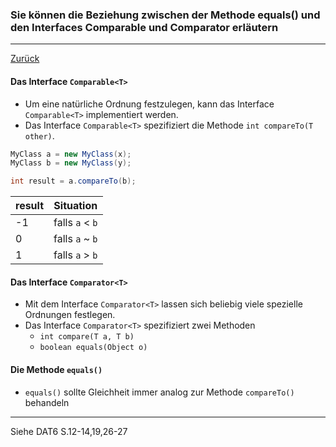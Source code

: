 ### Sie können die Beziehung zwischen der Methode equals() und den Interfaces Comparable und Comparator erläutern

---

[Zurück](600vergleich.md)

#### Das Interface ``Comparable<T>``

* Um eine natürliche Ordnung festzulegen, kann das Interface 
``Comparable<T>`` implementiert werden.
* Das Interface ``Comparable<T>`` spezifiziert die Methode 
``int compareTo(T other)``.

```java
MyClass a = new MyClass(x);
MyClass b = new MyClass(y);

int result = a.compareTo(b);
```

| result    | Situation             |
|-----------|-----------------------|
| -1        | falls ``a`` < ``b``   |
|  0        | falls ``a`` ~ ``b``   |
|  1        | falls ``a`` > ``b``   |

#### Das Interface ``Comparator<T>``

* Mit dem Interface ``Comparator<T>`` lassen sich beliebig viele 
spezielle Ordnungen festlegen.
* Das Interface ``Comparator<T>`` spezifiziert zwei Methoden
    * ``int compare(T a, T b)``
    * ``boolean equals(Object o)``

#### Die Methode ``equals()``

* ``equals()`` sollte Gleichheit immer analog zur Methode ``compareTo()``
behandeln

---
Siehe DAT6 S.12-14,19,26-27

